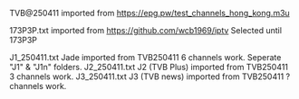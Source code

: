 TVB@250411 imported from https://epg.pw/test_channels_hong_kong.m3u

173P3P.txt imported from https://github.com/wcb1969/iptv             Selected until 173P3P

J1_250411.txt  Jade imported from TVB250411           6 channels work. Seperate "J1" & "J1n" folders.
J2_250411.txt  J2 (TVB Plus) imported from TVB250411  3 channels work.
J3_250411.txt  J3 (TVB news) imported from TVB250411  ? channels work.

